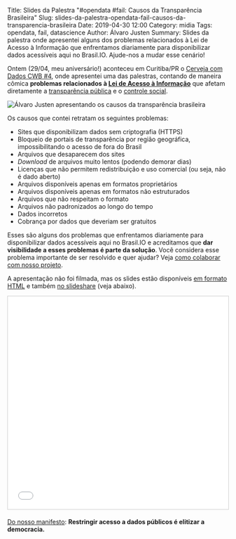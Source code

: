 Title: Slides da Palestra "#opendata #fail: Causos da Transparência Brasileira"
Slug: slides-da-palestra-opendata-fail-causos-da-transparencia-brasileira
Date: 2019-04-30 12:00
Category: midia
Tags: opendata, fail, datascience
Author: Álvaro Justen
Summary: Slides da palestra onde apresentei alguns dos problemas relacionados à Lei de Acesso à Informação que enfrentamos diariamente para disponibilizar dados acessíveis aqui no Brasil.IO. Ajude-nos a mudar esse cenário!


Ontem (29/04, meu aniversário!) aconteceu em Curitiba/PR o [Cerveja com Dados
CWB #4](https://www.meetup.com/Cerveja-cm-Dados/events/260152313/), onde
apresentei uma das palestras, contando de maneira cômica **problemas
relacionados à [Lei de Acesso à
Informação](https://pt.wikipedia.org/wiki/Lei_de_acesso_%C3%A0_informa%C3%A7%C3%A3o)**
que afetam diretamente a [transparência
pública](https://www.cgu.gov.br/assuntos/transparencia-publica) e o [controle
social](https://www.cgu.gov.br/assuntos/controle-social).

![Álvaro Justen apresentando os causos da transparência brasileira]({static}/images/2019-04-29-alvaro-justen-cerveja-com-dados-cwb-4.jpg)

Os causos que contei retratam os seguintes problemas:

- Sites que disponibilizam dados sem criptografia (HTTPS)
- Bloqueio de portais de transparência por região geográfica, impossibilitando
  o acesso de fora do Brasil
- Arquivos que desaparecem dos sites
- *Download* de arquivos muito lentos (podendo demorar dias)
- Licenças que não permitem redistribuição e uso comercial (ou seja, não é dado
  aberto)
- Arquivos disponíveis apenas em formatos proprietários
- Arquivos disponíveis apenas em formatos não estruturados
- Arquivos que não respeitam o formato
- Arquivos não padronizados ao longo do tempo
- Dados incorretos
- Cobrança por dados que deveriam ser gratuitos

Esses são alguns dos problemas que enfrentamos diariamente para disponibilizar
dados acessíveis aqui no Brasil.IO e acreditamos que **dar visibilidade a esses
problemas é parte da solução**. Você considera esse problema importante de ser
resolvido e quer ajudar? Veja [como colaborar com nosso
projeto](https://brasil.io/colabore).

A apresentação não foi filmada, mas os slides estão disponíveis [em formato
HTML](http://turicas.info/slides/brasil.io/causos-da-transparencia/) e também
[no
slideshare](https://www.slideshare.net/turicas/opendata-fail-causos-da-transparncia-brasileira-142967375)
(veja abaixo).


<iframe src="//www.slideshare.net/slideshow/embed_code/key/7ZTByBwU4oxZx" width="595" height="485" frameborder="0" marginwidth="0" marginheight="0" scrolling="no" style="border:1px solid #CCC; border-width:1px; margin-bottom:5px; max-width: 100%;" allowfullscreen> </iframe>


[Do nosso manifesto](https://brasil.io/manifesto): **Restringir acesso a dados públicos é elitizar a democracia.**
